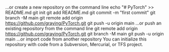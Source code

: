 …or create a new repository on the command line
echo "# PyTorch" >> README.md
git init
git add README.md
git commit -m "first commit"
git branch -M main
git remote add origin https://github.com/graying/PyTorch.git
git push -u origin main
…or push an existing repository from the command line
git remote add origin https://github.com/graying/PyTorch.git
git branch -M main
git push -u origin main
…or import code from another repository
You can initialize this repository with code from a Subversion, Mercurial, or TFS project.
